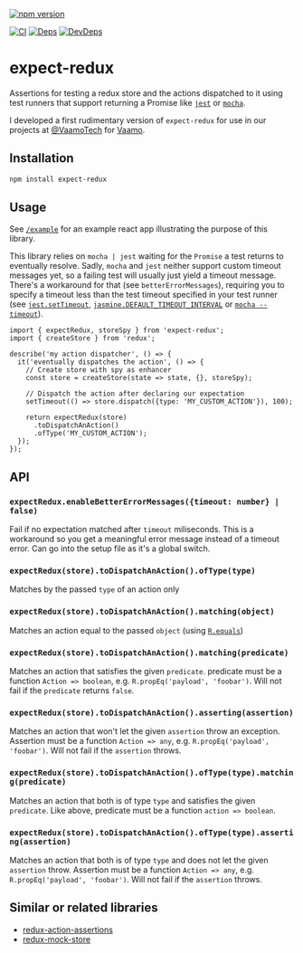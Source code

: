 [![npm version](https://badge.fury.io/js/expect-redux.svg)](https://badge.fury.io/js/expect-redux)

[![CI](https://travis-ci.org/rradczewski/expect-redux.svg)](https://travis-ci.org/rradczewski/expect-redux)
[![Deps](https://david-dm.org/rradczewski/expect-redux.svg)](https://david-dm.org/rradczewski/expect-redux) [![DevDeps](https://david-dm.org/rradczewski/expect-redux/dev-status.svg)](https://david-dm.org/rradczewski/expect-redux)

# expect-redux
Assertions for testing a redux store and the actions dispatched to it using test runners that support returning a Promise like [`jest`](https://github.com/facebook/jest/) or [`mocha`](https://github.com/mochajs/mocha).

I developed a first rudimentary version of `expect-redux` for use in our projects at [@VaamoTech](https://twitter.com/VaamoTech) for [Vaamo](https://vaamo.de).

## Installation

```sh
npm install expect-redux
```

## Usage

See [`/example`](example/) for an example react app illustrating the purpose of this library.

This library relies on `mocha | jest` waiting for the `Promise` a test returns to eventually resolve.
Sadly, `mocha` and `jest` neither support custom timeout messages yet, so a failing test will usually just yield a timeout message. There's a workaround for that (see `betterErrorMessages`), requiring you to specify a timeout less than the test timeout specified in your test runner (see [`jest.setTimeout`](https://facebook.github.io/jest/docs/en/jest-object.html#jestsettimeouttimeout), [`jasmine.DEFAULT_TIMEOUT_INTERVAL`](https://jasmine.github.io/api/3.0/jasmine.html) or [`mocha --timeout`](https://mochajs.org/#usage)).

```node
import { expectRedux, storeSpy } from 'expect-redux';
import { createStore } from 'redux';

describe('my action dispatcher', () => {
  it('eventually dispatches the action', () => {
    // Create store with spy as enhancer
    const store = createStore(state => state, {}, storeSpy);

    // Dispatch the action after declaring our expectation
    setTimeout(() => store.dispatch({type: 'MY_CUSTOM_ACTION'}), 100);

    return expectRedux(store)
      .toDispatchAnAction()
      .ofType('MY_CUSTOM_ACTION');
  });
});
```

## API

### `expectRedux.enableBetterErrorMessages({timeout: number} | false)`

Fail if no expectation matched after `timeout` miliseconds. This is a workaround so you get a meaningful error message instead of a timeout error. Can go into the setup file as it's a global switch.

### `expectRedux(store).toDispatchAnAction().ofType(type)`

Matches by the passed `type` of an action only

### `expectRedux(store).toDispatchAnAction().matching(object)`

Matches an action equal to the passed `object` (using [`R.equals`](http://ramdajs.com/docs/#equals))

### `expectRedux(store).toDispatchAnAction().matching(predicate)`

Matches an action that satisfies the given `predicate`. predicate must be a function `Action => boolean`, e.g. `R.propEq('payload', 'foobar')`. Will not fail if the `predicate` returns `false`.

### `expectRedux(store).toDispatchAnAction().asserting(assertion)`

Matches an action that won't let the given `assertion` throw an exception. Assertion must be a function `Action => any`, e.g. `R.propEq('payload', 'foobar')`. Will not fail if the `assertion` throws.

### `expectRedux(store).toDispatchAnAction().ofType(type).matching(predicate)`

Matches an action that both is of type `type` and satisfies the given `predicate`. Like above, predicate must be a function `action => boolean`.

### `expectRedux(store).toDispatchAnAction().ofType(type).asserting(assertion)`

Matches an action that both is of type `type` and does not let the given `assertion` throw. Assertion must be a function `Action => any`, e.g. `R.propEq('payload', 'foobar')`. Will not fail if the `assertion` throws.


## Similar or related libraries

- [redux-action-assertions](https://github.com/dmitry-zaets/redux-actions-assertions)
- [redux-mock-store](https://github.com/arnaudbenard/redux-mock-store)
